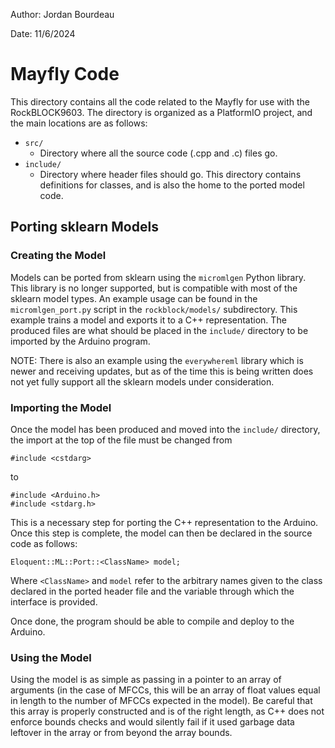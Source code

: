 Author: Jordan Bourdeau

Date: 11/6/2024

# Mayfly Code

This directory contains all the code related to the Mayfly for use with the
RockBLOCK9603. The directory is organized as a PlatformIO project, and the main
locations are as follows:

- `src/`
  - Directory where all the source code (.cpp and .c) files go.
- `include/`
  - Directory where header files should go. This directory contains definitions
    for classes, and is also the home to the ported model code.

## Porting sklearn Models

### Creating the Model

Models can be ported from sklearn using the `micromlgen` Python library. This
library is no longer supported, but is compatible with most of the sklearn
model types. An example usage can be found in the `micromlgen_port.py` script
in the `rockblock/models/` subdirectory. This example trains a model and exports
it to a C++ representation. The produced files are what should be placed in the
`include/` directory to be imported by the Arduino program.

NOTE: There is also an example using the `everywhereml` library which is newer
and receiving updates, but as of the time this is being written does not yet
fully support all the sklearn models under consideration.

### Importing the Model

Once the model has been produced and moved into the `include/` directory, the
import at the top of the file must be changed from

`#include <cstdarg>`

to

```
#include <Arduino.h>
#include <stdarg.h>
```

This is a necessary step for porting the C++ representation to the Arduino.
Once this step is complete, the model can then be declared in the source code
as follows:

`Eloquent::ML::Port::<ClassName> model;`

Where `<ClassName>` and `model` refer to the arbitrary names given to the
class declared in the ported header file and the variable through which the
interface is provided.

Once done, the program should be able to compile and deploy to the Arduino.

### Using the Model

Using the model is as simple as passing in a pointer to an array of arguments
(in the case of MFCCs, this will be an array of float values equal in length
to the number of MFCCs expected in the model). Be careful that this array is
properly constructed and is of the right length, as C++ does not enforce
bounds checks and would silently fail if it used garbage data leftover in the
array or from beyond the array bounds.
